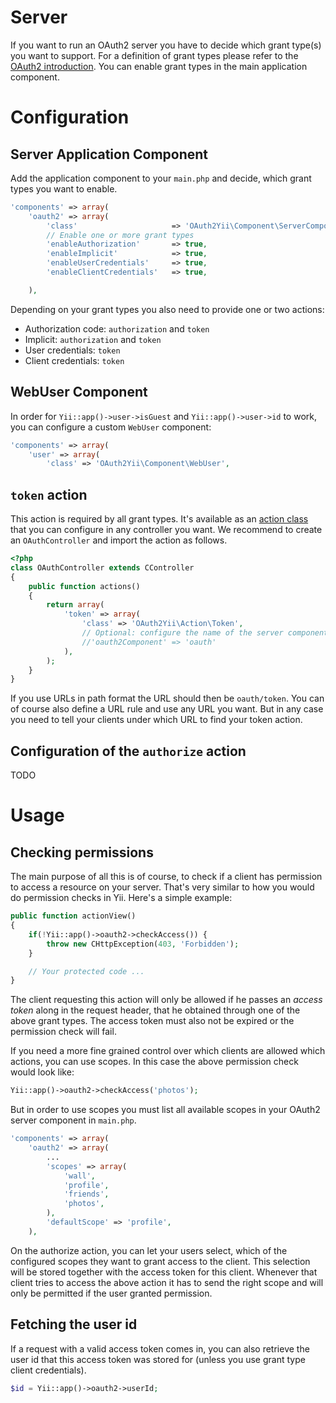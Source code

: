 Server
======

If you want to run an OAuth2 server you have to decide which grant type(s) you
want to support. For a definition of grant types please refer to the
[OAuth2 introduction](oauth2.md). You can enable grant types in the main application component.

# Configuration

## Server Application Component

Add the application component to your `main.php` and decide, which grant types you want to enable.

```php
'components' => array(
    'oauth2' => array(
        'class'                     => 'OAuth2Yii\Component\ServerComponent',
        // Enable one or more grant types
        'enableAuthorization'       => true,
        'enableImplicit'            => true,
        'enableUserCredentials'     => true,
        'enableClientCredentials'   => true,

    ),
```

Depending on your grant types you also need to provide one or two actions:

 * Authorization code: `authorization` and `token`
 * Implicit: `authorization` and `token`
 * User credentials: `token`
 * Client credentials: `token`

## WebUser Component

In order for `Yii::app()->user->isGuest` and `Yii::app()->user->id` to work, you can configure
a custom `WebUser` component:


```php
'components' => array(
    'user' => array(
        'class' => 'OAuth2Yii\Component\WebUser',
```

## `token` action

This action is required by all grant types. It's available as an
[action class](http://www.yiiframework.com/doc/guide/1.1/en/basics.controller#action) that you
can configure in any controller you want. We recommend to create an `OAuthController` and
import the action as follows.

```php
<?php
class OAuthController extends CController
{
    public function actions()
    {
        return array(
            'token' => array(
                'class' => 'OAuth2Yii\Action\Token',
                // Optional: configure the name of the server component if it's not oauth2
                //'oauth2Component' => 'oauth'
            ),
        );
    }
}
```

If you use URLs in path format the URL should then be `oauth/token`. You can of course
also define a URL rule and use any URL you want. But in any case you need to tell your
clients under which URL to find your token action.


## Configuration of the `authorize` action

TODO


# Usage

## Checking permissions

The main purpose of all this is of course, to check if a client has permission to access
a resource on your server. That's very similar to how you would do permission checks
in Yii. Here's a simple example:

```php
public function actionView()
{
    if(!Yii::app()->oauth2->checkAccess()) {
        throw new CHttpException(403, 'Forbidden');
    }

    // Your protected code ...
}
```

The client requesting this action will only be allowed if he passes an *access token* along
in the request header, that he obtained through one of the above grant types. The access
token must also not be expired or the permission check will fail.

If you need a more fine grained control over which clients are allowed which actions,
you can use scopes. In this case the above permission check would look like:

```php
Yii::app()->oauth2->checkAccess('photos');
```

But in order to use scopes you must list all available scopes in your OAuth2 server component
in `main.php`.

```php
'components' => array(
    'oauth2' => array(
        ...
        'scopes' => array(
            'wall',
            'profile',
            'friends',
            'photos',
        ),
        'defaultScope' => 'profile',
    ),
```

On the authorize action, you can let your users select, which of the configured scopes
they want to grant access to the client. This selection will be stored together with the
access token for this client. Whenever that client tries to access the above action it
has to send the right scope and will only be permitted if the user granted permission.

## Fetching the user id

If a request with a valid access token comes in, you can also retrieve the user id that
this access token was stored for (unless you use grant type client credentials).

```php
$id = Yii::app()->oauth2->userId;
```
